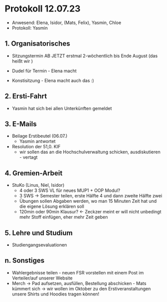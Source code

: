 ---
---

# Protokoll 12.07.23

- Anwesend: Elena, Isidor, (Mats, Felix), Yasmin, Chloe
- Protokoll: Yasmin

## 1. Organisatorisches

- Sitzungstermin AB JETZT erstmal 2-wöchentlich bis Ende August (das heißt wir )
- Dudel für Termin - Elena macht

- Konstisitzung - Elena macht auch das :)

## 2. Ersti-Fahrt

- Yasmin hat sich bei allen Unterkünften gemeldet

## 3. E-Mails

- Beilage Erstibeutel (06.07.)
  - Yasmin antwortet
- Resolution der 51,0. KIF
  - wir sollen das an die Hochschulverwaltung schicken, ausdiskutieren - vertagt

## 4. Gremien-Arbeit

- StuKo (Linus, Niel, Isidor)
  - 4 oder 3 SWS VL für neues MUP1 + OOP Modul?
  - 3 SWS -> Semester teilen, erste Hälfte 4 und dann zweite Hälfte zwei
  - Übungen sollen Abgaben werden, wo man 15 Minuten Zeit hat und die eigene Lösung erklären soll
  - 120min oder 90min Klausur? <- Zeckzer meint er will nicht unbedingt mehr Stoff einfügen, eher mehr Zeit geben

## 5. Lehre und Studium

- Studiengangsevaluationen

## n. Sonstiges

- Wahlergebnisse teilen - neuen FSR vorstellen mit einem Post im Verteiler/auf unserer Website
- Merch -> Pad aufsetzen, ausfüllen, Bestellung abschicken - Mats kümmert sich -> wir wollen im Oktober zu den Erstiveranstaltungen unsere Shirts und Hoodies tragen können!
